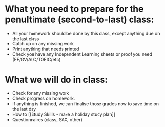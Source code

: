 # What you need to prepare for the penultimate (second-to-last) class:
* All your homework should be done by this class, except anything due on the last class
* Catch up on any missing work
* Print anything that needs printed
* Check you have any Independent Learning sheets or proof you need (EF/GV/ALC/TOEIC/etc)

# What we will do in class:
* Check for any missing work
* Check progress on homework.
* If anything is finished, we can finalise those grades now to save time on the last day
* How to [[Study Skills - make a holiday study plan]]
* Questionnaires (class, SAC, other)